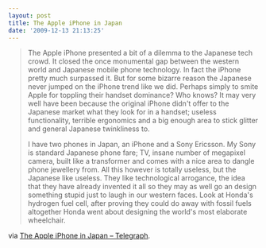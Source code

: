 ```yaml
---
layout: post
title: The Apple iPhone in Japan
date: '2009-12-13 21:13:25'
---
```



> The Apple iPhone presented a bit of a dilemma to the Japanese tech crowd. It closed the once monumental gap between the western world and Japanese mobile phone technology. In fact the iPhone pretty much surpassed it. But for some bizarre reason the Japanese never jumped on the iPhone trend like we did. Perhaps simply to smite Apple for toppling their handset dominance? Who knows? It may very well have been because the original iPhone didn&apos;t offer to the Japanese market what they look for in a handset; useless functionality, terrible ergonomics and a big enough area to stick glitter and general Japanese twinkliness to.
> 
> I have two phones in Japan, an iPhone and a Sony Ericsson. My Sony is standard Japanese phone fare; TV, insane number of megapixel camera, built like a transformer and comes with a nice area to dangle phone jewellery from. All this however is totally useless, but the Japanese like useless. They like technological arrogance, the idea that they have already invented it all so they may as well go an design something stupid just to laugh in our western faces. Look at Honda&apos;s hydrogen fuel cell, after proving they could do away with fossil fuels altogether Honda went about designing the world&apos;s most elaborate wheelchair.

via [The Apple iPhone in Japan – Telegraph](http://www.telegraph.co.uk/technology/apple/6700074/The-Apple-iPhone-in-Japan.html).



